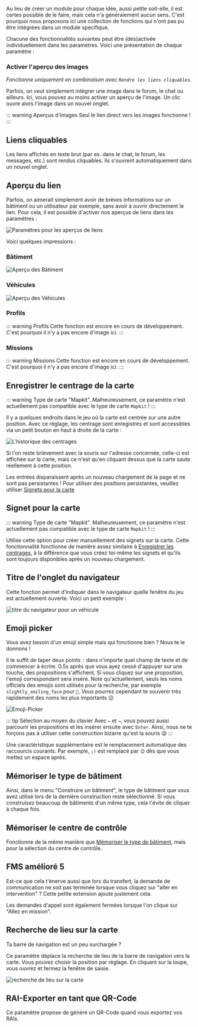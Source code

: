 Au lieu de créer un module pour chaque idée, aussi petite soit-elle, il est certes possible de le faire,
mais cela n'a généralement aucun sens.
C'est pourquoi nous proposons ici une collection de fonctions qui n'ont pas pu être intégrées dans un module spécifique.

Chacune des fonctionnalités suivantes peut être (dés)activée individuellement dans les paramètres.
Voici une présentation de chaque paramètre :

### Activer l'aperçu des images

*Fonctionne uniquement en combinaison avec `Rendre les liens cliquables`.*

Parfois, on veut simplement intégrer une image dans le forum, le chat ou ailleurs.
Ici, vous pouvez au moins activer un aperçu de l'image.
Un clic ouvre alors l'image dans un nouvel onglet.

::: warning Aperçus d'images
Seul le lien direct vers les images fonctionne !
:::

## Liens cliquables

Les liens affichés en texte brut (par ex. dans le chat, le forum, les messages, etc.) sont rendus cliquables.
Ils s'ouvrent automatiquement dans un nouvel onglet.

## Aperçu du lien

Parfois, on aimerait simplement avoir de brèves informations sur un bâtiment ou un utilisateur par exemple,
sans avoir à ouvrir directement le lien.
Pour cela, il est possible d'activer nos aperçus de liens dans les paramètres :

![Paramètres pour les aperçus de liens](./linkPreview_setting.png)

Voici quelques impressions :

### Bâtiment

![Aperçu des Bâtiment](./linkPreview_building.png)

### Véhicules

![Aperçu des Véhicules](./linkPreview_vehicle.png)

### Profils

::: warning Profils
Cette fonction est encore en cours de développement. C'est pourquoi il n'y a pas encore d'image ici.
:::

### Missions

::: warning Missions
Cette fonction est encore en cours de développement. C'est pourquoi il n'y a pas encore d'image ici.
:::

## Enregistrer le centrage de la carte

::: warning Type de carte "Mapkit".
Malheureusement, ce paramètre n'est actuellement pas compatible avec le type de carte `Mapkit` !
:::

Il y a quelques endroits dans le jeu où la carte est centrée sur une autre position.
Avec ce réglage, les centrage sont enregistrés et sont accessibles via un petit bouton en haut à droite de la carte :

![L'historique des centrages](./mapUndo.png)

Si l'on reste brièvement avec la souris sur l'adresse concernée, celle-ci est affichée sur la carte,
mais ce n'est qu'en cliquant dessus que la carte saute réellement à cette position.

Les entrées disparaissent après un nouveau chargement de la page et ne sont pas persistantes !
Pour utiliser des positions persistantes, veuillez utiliser
[Signets pour la carte](#signet-pour-la-carte)

## Signet pour la carte

::: warning Type de carte "Mapkit".
Malheureusement, ce paramètre n'est actuellement pas compatible avec le type de carte `Mapkit` !
:::

Utilise cette option pour créer manuellement des signets sur la carte.
Cette fonctionnalité fonctionne de manière assez similaire à
[Enregistrer les centrages](#enregistrer-le-centrage-de-la-carte),
à la différence que vous créez toi-même les signets et qu'ils sont toujours disponibles après un nouveau chargement.

## Titre de l'onglet du navigateur

Cette fonction permet d'indiquer dans le navigateur quelle fenêtre du jeu est actuellement ouverte.
Voici un petit exemple :

![titre du navigateur pour un véhicule](./browsertitle.png)

## Emoji picker

Vous avez besoin d'un emoji simple mais qui fonctionne bien ? Nous te le donnons !

Il te suffit de taper deux points `:` dans n'importe quel champ de texte et de commencer à écrire.
0.5s après que vous ayez cessé d'appuyer sur une touche, des propositions s'affichent.
Si vous cliquez sur une proposition, l'emoji correspondant sera inséré.
Note qu'actuellement, seuls les noms officiels des emojis sont utilisés pour la recherche,
par exemple `slightly_smiling_face` pour `🙂`.
Vous pourrez cependant te souvenir très rapidement des noms les plus importants 😉

![Emoji-Picker](./emojipicker.png)

::: tip Sélection au moyen du clavier
Avec `←` et `→`, vous pouvez aussi parcourir les propositions et les insérer ensuite avec `Enter`.
Ainsi, nous ne te forçons pas à utiliser cette construction bizarre qu'est la souris 😜
:::

Une caractéristique supplémentaire est le remplacement automatique des raccourcis courants.
Par exemple, `;)` est remplacé par `😉` dès que vous mettez un espace après.

## Mémoriser le type de bâtiment

Ainsi, dans le menu "Construire un bâtiment",
le type de bâtiment que vous avez utilisé lors de la dernière construction reste sélectionné.
Si vous construisez beaucoup de bâtiments d'un même type, cela t'évite de cliquer à chaque fois.

## Mémoriser le centre de contrôle

Fonctionne de la même manière que [Mémoriser le type de bâtiment](#mémoriser-le-type-de-bâtiment),
mais pour la sélection du centre de contrôle.

## FMS amélioré 5

Est-ce que cela t'énerve aussi que lors du transfert,
la demande de communication ne soit pas terminée lorsque vous cliquez sur "aller en intervention" ?
Cette petite extension ajoute justement cela.

Les demandes d'appel sont également fermées lorsque l'on clique sur "Allez en mission".

## Recherche de lieu sur la carte

Ta barre de navigation est un peu surchargée ?

Ce paramètre déplace la recherche de lieu de la barre de navigation vers la carte.
Vous pouvez choisir la position par réglage.
En cliquant sur la loupe, vous ouvrez et fermez la fenêtre de saisie.

![recherche de lieu sur la carte](./mapsearch.png)

## RAI-Exporter en tant que QR-Code

Ce paramètre propose de généré un QR-Code quand vous exportez vos RAIs.
